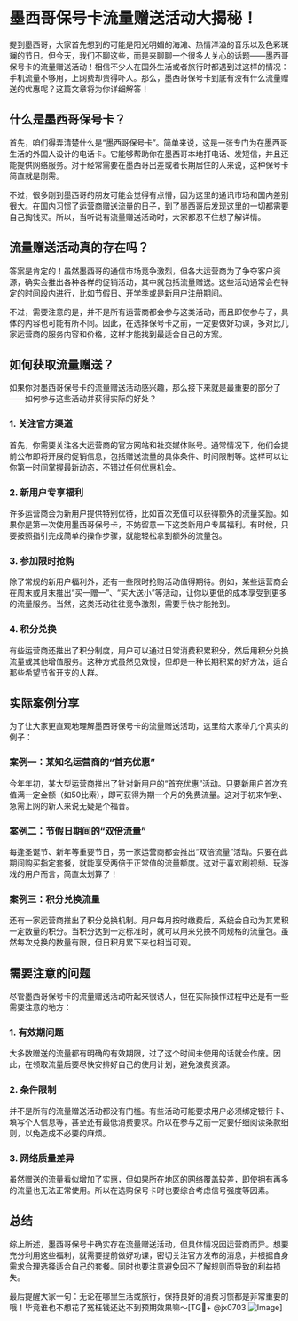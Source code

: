 # 墨西哥保号卡流量赠送活动大揭秘！

提到墨西哥，大家首先想到的可能是阳光明媚的海滩、热情洋溢的音乐以及色彩斑斓的节日。但今天，我们不聊这些，而是来聊聊一个很多人关心的话题——墨西哥保号卡的流量赠送活动！相信不少人在国外生活或者旅行时都遇到过这样的情况：手机流量不够用，上网费却贵得吓人。那么，墨西哥保号卡到底有没有什么流量赠送的优惠呢？这篇文章将为你详细解答！

## 什么是墨西哥保号卡？

首先，咱们得弄清楚什么是“墨西哥保号卡”。简单来说，这是一张专门为在墨西哥生活的外国人设计的电话卡。它能够帮助你在墨西哥本地打电话、发短信，并且还能提供网络服务。对于经常需要在墨西哥出差或者长期居住的人来说，这种保号卡简直就是刚需。

不过，很多刚到墨西哥的朋友可能会觉得有点懵，因为这里的通讯市场和国内差别很大。在国内习惯了运营商赠送流量的日子，到了墨西哥后发现这里的一切都需要自己掏钱买。所以，当听说有流量赠送活动时，大家都忍不住想了解详情。

## 流量赠送活动真的存在吗？

答案是肯定的！虽然墨西哥的通信市场竞争激烈，但各大运营商为了争夺客户资源，确实会推出各种各样的促销活动，其中就包括流量赠送。这些活动通常会在特定的时间段内进行，比如节假日、开学季或是新用户注册期间。

不过，需要注意的是，并不是所有运营商都会参与这类活动，而且即使参与了，具体的内容也可能有所不同。因此，在选择保号卡之前，一定要做好功课，多对比几家运营商的服务内容和价格，这样才能找到最适合自己的方案。

## 如何获取流量赠送？

如果你对墨西哥保号卡的流量赠送活动感兴趣，那么接下来就是最重要的部分了——如何参与这些活动并获得实际的好处？

### 1. 关注官方渠道

首先，你需要关注各大运营商的官方网站和社交媒体账号。通常情况下，他们会提前公布即将开展的促销信息，包括赠送流量的具体条件、时间限制等。这样可以让你第一时间掌握最新动态，不错过任何优惠机会。

### 2. 新用户专享福利

许多运营商会为新用户提供特别优待，比如首次充值可以获得额外的流量奖励。如果你是第一次使用墨西哥保号卡，不妨留意一下这类新用户专属福利。有时候，只要按照指引完成简单的操作步骤，就能轻松拿到额外的流量包。

### 3. 参加限时抢购

除了常规的新用户福利外，还有一些限时抢购活动值得期待。例如，某些运营商会在周末或月末推出“买一赠一”、“买大送小”等活动，让你以更低的成本享受到更多的流量服务。当然，这类活动往往竞争激烈，需要手快才能抢到。

### 4. 积分兑换

有些运营商还推出了积分制度，用户可以通过日常消费积累积分，然后用积分兑换流量或其他增值服务。这种方式虽然见效慢，但却是一种长期积累的好方法，适合那些希望节省开支的人群。

## 实际案例分享

为了让大家更直观地理解墨西哥保号卡的流量赠送活动，这里给大家举几个真实的例子：

### 案例一：某知名运营商的“首充优惠”

今年年初，某大型运营商推出了针对新用户的“首充优惠”活动。只要新用户首次充值满一定金额（如50比索），即可获得为期一个月的免费流量。这对于初来乍到、急需上网的新人来说无疑是个福音。

### 案例二：节假日期间的“双倍流量”

每逢圣诞节、新年等重要节日，另一家运营商都会推出“双倍流量”活动。只要在此期间购买指定套餐，就能享受两倍于正常值的流量额度。这对于喜欢刷视频、玩游戏的用户而言，简直太划算了！

### 案例三：积分兑换流量

还有一家运营商推出了积分兑换机制。用户每月按时缴费后，系统会自动为其累积一定数量的积分。当积分达到一定标准时，就可以用来兑换不同规格的流量包。虽然每次兑换的数量有限，但日积月累下来也相当可观。

## 需要注意的问题

尽管墨西哥保号卡的流量赠送活动听起来很诱人，但在实际操作过程中还是有一些需要注意的地方：

### 1. 有效期问题

大多数赠送的流量都有明确的有效期限，过了这个时间未使用的话就会作废。因此，在领取流量后要尽快安排好自己的使用计划，避免浪费资源。

### 2. 条件限制

并不是所有的流量赠送活动都没有门槛。有些活动可能要求用户必须绑定银行卡、填写个人信息等，甚至还有最低消费要求。所以在参与之前一定要仔细阅读条款细则，以免造成不必要的麻烦。

### 3. 网络质量差异

虽然赠送的流量看似增加了实惠，但如果所在地区的网络覆盖较差，即使拥有再多的流量也无法正常使用。所以在选购保号卡时也要综合考虑信号强度等因素。

## 总结

综上所述，墨西哥保号卡确实存在流量赠送活动，但具体情况因运营商而异。想要充分利用这些福利，就需要提前做好功课，密切关注官方发布的消息，并根据自身需求合理选择适合自己的套餐。同时也要注意避免因不了解规则而导致的利益损失。

最后提醒大家一句：无论在哪里生活或旅行，保持良好的消费习惯都是非常重要的哦！毕竟谁也不想花了冤枉钱还达不到预期效果嘛～[TG💪+ @jx0703 ![Image](https://github.com/user-attachments/assets/dbca1d08-cadb-493c-b0ec-ad6f7a83f270)]